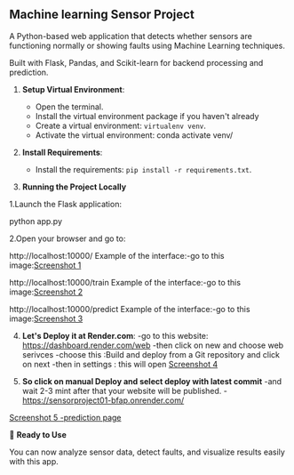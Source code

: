 ## Machine learning Sensor Project

A Python-based web application that detects whether sensors are functioning normally or showing faults using Machine Learning techniques.

Built with Flask, Pandas, and Scikit-learn for backend processing and prediction.

1. **Setup Virtual Environment**:
   - Open the terminal.
   - Install the virtual environment package if you haven't already
   - Create a virtual environment: `virtualenv venv`.
   - Activate the virtual environment:
    conda activate venv/


2. **Install Requirements**:
   - Install the requirements: `pip install -r requirements.txt`.

3. **Running the Project Locally**

1.Launch the Flask application:

python app.py

2.Open your browser and go to:

http://localhost:10000/
Example of the interface:-go to this image:[Screenshot 1](screenshot/Screenshot_2025-09-27_142720.png)

http://localhost:10000/train
Example of the interface:-go to this image:[Screenshot 2](screenshot/Screenshot_2025-09-27_143117.png)

http://localhost:10000/predict
Example of the interface:-go to this image:[Screenshot 3](screenshot/Screenshot_2025-09-27_142303.png)

   
4. **Let's Deploy it at Render.com**:
   -go to this website: https://dashboard.render.com/web
   -then click on new and choose web serivces
   -choose this :Build and deploy from a Git repository and click on next
   -then in settings : this will open [Screenshot 4 ](screenshot/Screenshot_2025-09-27_113600.png)


6. **So click on manual Deploy and select deploy with latest commit**
   -and wait 2-3 mint after that your website will be published.
   -https://sensorproject01-bfap.onrender.com/
   
   
[Screenshot 5 -prediction page](screenshot/Screenshot_2025-09-27_142303.png)


🚀 **Ready to Use**

You can now analyze sensor data, detect faults, and visualize results easily with this app.